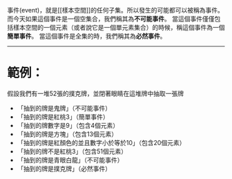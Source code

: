 事件(event)，就是[[樣本空間]]的任何子集。所以發生的可能都可以被稱為事件。
而今天如果這個事件是一個空集合，我們稱其為**不可能事件**。
當這個事件僅僅包括樣本空間的一個元素（或者說它是一個單元素集合）的時候，稱這個事件為一個**簡單事件**。
當這個事件是全集的時，我們稱其為**必然事件**。
- - -
# 範例：
假設我們有一堆52張的撲克牌，並閉著眼睛在這堆牌中抽取一張牌
- 「抽到的牌是鬼牌」（不可能事件）
- 「抽到的牌是紅桃3」（簡單事件）
- 「抽到的牌數字是9」（包含4個元素）
- 「抽到的牌是方塊」（包含13個元素）
- 「抽到的牌是紅顏色的並且數字小於等於10」（包含20個元素）
- 「抽到的牌不是紅桃3」（包含51個元素）
- 「抽到的牌是青眼白龍」（不可能事件）
- 「抽到的牌是撲克牌」（必然事件）